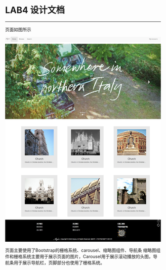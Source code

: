 # LAB4 设计文档
---

页面如图所示

![截图](./images/md/截图.jpg)

页面主要使用了Bootstrap的栅格系统、carousel、缩略图组件、导航条
缩略图组件和栅格系统主要用于展示页面的图片，Carousel用于展示滚动播放的头图，导航条用于展示导航栏，页脚部分也使用了栅格系统。